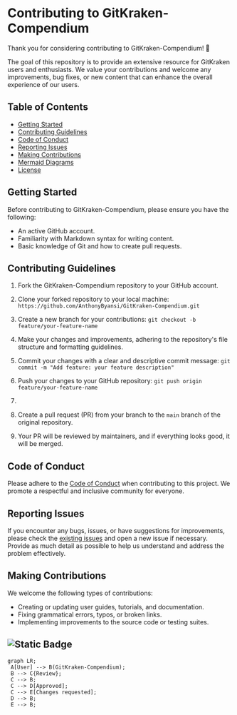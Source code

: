 # Contributing to GitKraken-Compendium

Thank you for considering contributing to GitKraken-Compendium! 🎉

The goal of this repository is to provide an extensive resource for GitKraken users and enthusiasts. We value your contributions and welcome any improvements, bug fixes, or new content that can enhance the overall experience of our users.

## Table of Contents

- [Getting Started](#getting-started)
- [Contributing Guidelines](#contributing-guidelines)
- [Code of Conduct](#code-of-conduct)
- [Reporting Issues](#reporting-issues)
- [Making Contributions](#making-contributions)
- [Mermaid Diagrams](#mermaid-diagrams)
- [License](#license)

## Getting Started

Before contributing to GitKraken-Compendium, please ensure you have the following:

- An active GitHub account.
- Familiarity with Markdown syntax for writing content.
- Basic knowledge of Git and how to create pull requests.

## Contributing Guidelines

1. Fork the GitKraken-Compendium repository to your GitHub account.

2. Clone your forked repository to your local machine: `https://github.com/AnthonyByansi/GitKraken-Compendium.git`

3. Create a new branch for your contributions: `git checkout -b feature/your-feature-name`
  
4. Make your changes and improvements, adhering to the repository's file structure and formatting guidelines.

5. Commit your changes with a clear and descriptive commit message: `git commit -m "Add feature: your feature description"`

6. Push your changes to your GitHub repository: `git push origin feature/your-feature-name`
7. 
7. Create a pull request (PR) from your branch to the `main` branch of the original repository.

8. Your PR will be reviewed by maintainers, and if everything looks good, it will be merged.

## Code of Conduct

Please adhere to the [Code of Conduct](CODE_OF_CONDUCT.md) when contributing to this project. We promote a respectful and inclusive community for everyone.

## Reporting Issues

If you encounter any bugs, issues, or have suggestions for improvements, please check the [existing issues]() and open a new issue if necessary. Provide as much detail as possible to help us understand and address the problem effectively.

## Making Contributions

We welcome the following types of contributions:

- Creating or updating user guides, tutorials, and documentation.
- Fixing grammatical errors, typos, or broken links.
- Implementing improvements to the source code or testing suites.

## ![Static Badge](https://img.shields.io/badge/Thank_You_for_your_contributions-green)

```mermaid
graph LR;
 A[User] --> B(GitKraken-Compendium);
 B --> C{Review};
 C --> B;
 C --> D[Approved];
 C --> E[Changes requested];
 D --> B;
 E --> B;


